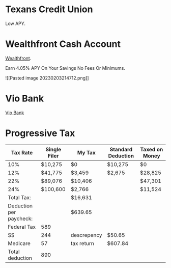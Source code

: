 # Texans Credit Union

Low APY.

# Wealthfront Cash Account

[Wealthfront](https://www.wealthfront.com/cash).

Earn 4.05% APY On Your Savings No Fees Or Minimums.

![[Pasted image 20230203214712.png]]

# Vio Bank

[Vio Bank](https://www.viobank.com/)

# Progressive Tax

| Tax Rate                | Single Filer | My Tax      | Standard Deduction | Taxed on Money |
|-------------------------|--------------|-------------|--------------------|----------------|
| 10%                     | $10,275      | $0          | $10,275            | $0             |
| 12%                     | $41,775      | $3,459      | $2,675             | $28,825        |
| 22%                     | $89,076      | $10,406     |                    | $47,301        |
| 24%                     | $100,600     | $2,766      |                    | $11,524        |
| Total Tax:              |              | $16,631     |                    |                |
| Deduction per paycheck: |              | $639.65     |                    |                |
| Federal Tax             | 589          |             |                    |                |
| SS                      | 244          | descrepency | $50.65             |                |
| Medicare                | 57           | tax return  | $607.84            |                |
| Total deduction         | 890          |
